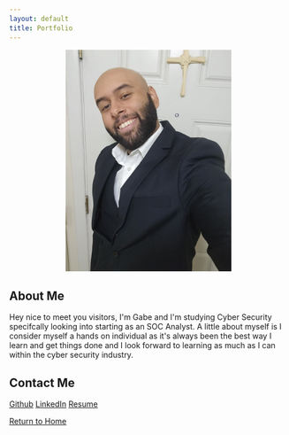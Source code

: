 ```yaml
---
layout: default
title: Portfolio
---
```


<p align="center">
  <img src="assets/Headshot.jpg" alt="My photo" width="300">
</p>

## About Me

Hey nice to meet you visitors, I'm Gabe and I'm studying Cyber Security specifcally looking into starting as an SOC Analyst. A little about myself is I consider myself a hands on individual as it's always been the best way I learn and get things done and I look forward to learning as much as I can within the cyber security industry.

## Contact Me

[Github](https://github.com/AntoTheSol/DAE-6MonthProjects)
[LinkedIn](https://www.linkedin.com/in/gabriel-z-757404aa/)
[Resume](https://github.com/AntoTheSol/DAE-6MonthProjects/blob/main/docs/assets/Resume-Nov23.pdf)


[Return to Home](./index.md)